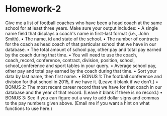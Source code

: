 # Homework-2
Give me a list of football coaches who have been a head coach at the same school for at least three years. Make sure your output includes:
•	A single name field that displays a coach's name in first-last format (i.e., John Smith).
•	The name, id and state of the school.
•	The number of contracts for the coach as head coach of that particular school that we have in our database.
•	The total amount of school pay, other pay and total pay earned by the coach during that time.
•	You will need to use the coach, coach_record, conference, contract, division, position, school, school_conference and sport tables in your query.
•	Average school pay, other pay and total pay earned by the coach during that time.
•	Sort your data by last name, then first name.
•	BONUS 1: The football conference and division for that school in 2015, if we have it. (Leave it blank if we don’t.)
•	BONUS 2: The most recent career record that we have for that coach in our database and the year of that record. (Leave it blank if there is no record.)
•	BONUS 3: See if you can figure out a way to add dollar signs and commas to the pay numbers given above. (Email me if you want a hint on what functions to use here.)
